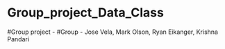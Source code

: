 # Group_project_Data_Class
#Group project -
#Group - Jose Vela, Mark Olson, Ryan Eikanger, Krishna Pandari
